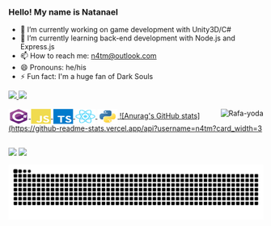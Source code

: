 ### Hello! My name is Natanael

- 🔭 I’m currently working on game development with Unity3D/C#
- 🌱 I’m currently learning back-end development with Node.js and Express.js
- 📫 How to reach me: n4tm@outlook.com
- 😄 Pronouns: he/his
- ⚡ Fun fact: I'm a huge fan of Dark Souls
<div>
  <a href="https://github.com/n4tm">
  <img height="180em" src="https://github-readme-stats.vercel.app/api?username=n4tm&show_icons=true&theme=vision-friendly-dark&include_all_commits=true&count_private=true"/>
  <img height="180em" src="https://github-readme-stats.vercel.app/api/top-langs/?username=n4tm&layout=compact&langs_count=7&theme=vision-friendly-dark"/>
</div>
<div style="display: inline_block"><br>
   <img align="center" alt="Rafa-Csharp" height="30" width="40" src="https://raw.githubusercontent.com/devicons/devicon/master/icons/csharp/csharp-original.svg">
  <img align="center" alt="Rafa-Js" height="30" width="40" src="https://raw.githubusercontent.com/devicons/devicon/master/icons/javascript/javascript-plain.svg">
  <img align="center" alt="Rafa-Ts" height="30" width="40" src="https://raw.githubusercontent.com/devicons/devicon/master/icons/typescript/typescript-plain.svg">
  <img align="center" alt="Rafa-React" height="30" width="40" src="https://raw.githubusercontent.com/devicons/devicon/master/icons/react/react-original.svg">
  <img align="center" alt="Rafa-Python" height="30" width="40" src="https://raw.githubusercontent.com/devicons/devicon/master/icons/python/python-original.svg">
  <img align="right" alt="Rafa-yoda" src="https://cdn.discordapp.com/attachments/831554332322562170/871743843761004584/1454745043660382759.gif">
  ![Anurag's GitHub stats](https://github-readme-stats.vercel.app/api?username=n4tm?card_width=3
</div>
  
  ##
 
<div> 
  <a href="https://www.instagram.com/nlucen4/" target="_blank"><img src="https://img.shields.io/badge/-Instagram-%23E4405F?style=for-the-badge&logo=instagram&logoColor=white" target="_blank"></a>
  <a href="https://www.linkedin.com/in/natanael-lucena/" target="_blank"><img src="https://img.shields.io/badge/-LinkedIn-%230077B5?style=for-the-badge&logo=linkedin&logoColor=white" target="_blank"></a> 
 
  ![Snake animation](https://github.com/n4tm/n4tm/blob/output/github-contribution-grid-snake.svg)
 
</div>
